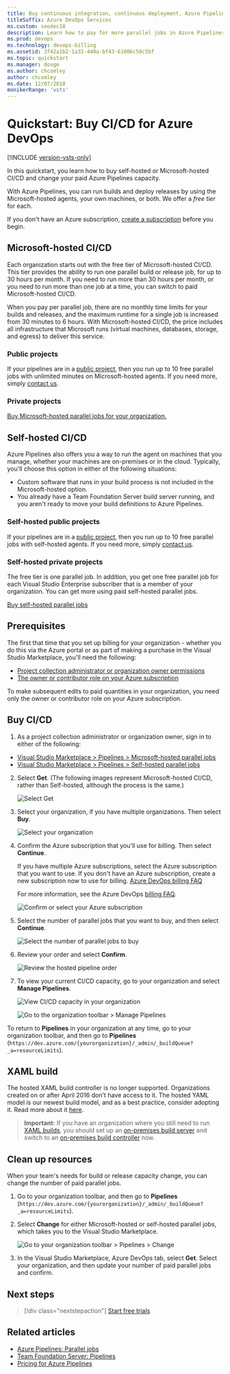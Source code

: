 ```yaml
---
title: Buy continuous integration, continuous deployment, Azure Pipelines
titleSuffix: Azure DevOps Services
ms.custom: seodec18
description: Learn how to pay for more parallel jobs in Azure Pipelines
ms.prod: devops
ms.technology: devops-billing
ms.assetid: 3f42a1b2-1a32-440a-bf43-61006c59c5bf
ms.topic: quickstart
ms.manager: douge
ms.author: chcomley
author: chcomley
ms.date: 12/07/2018
monikerRange: 'vsts'
---
```


# Quickstart: Buy CI/CD for Azure DevOps

[!INCLUDE [version-vsts-only](../../_shared/version-vsts-only.md)]

In this quickstart, you learn how to buy self-hosted or Microsoft-hosted CI/CD and change your paid Azure Pipelines capacity.

With Azure Pipelines, you can run builds and deploy releases by using the Microsoft-hosted agents, your own machines, or both.
We offer a *free tier* for each.

If you don't have an Azure subscription, [create a subscription](https://azure.microsoft.com/pricing/purchase-options/) before you begin.

## Microsoft-hosted CI/CD

Each organization starts out with the free tier of Microsoft-hosted CI/CD. This tier provides the ability to run one parallel build or release job, for up to 30 hours per month. If you need to run more than 30 hours per month, or you need to run more than one job at a time, you can switch to paid Microsoft-hosted CI/CD.

When you pay per parallel job, there are no monthly time limits for your builds and releases, and the maximum runtime for a single job is increased from 30 minutes to 6 hours. With Microsoft-hosted CI/CD, the price includes all infrastructure that Microsoft runs (virtual machines, databases, storage, and egress) to deliver this service.

### Public projects

If your pipelines are in a [public project](../public/index.md), then you run up to 10 free parallel jobs with unlimited minutes on Microsoft-hosted agents. If you need more, simply [contact us](https://azure.microsoft.com/support/devops/).

### Private projects

[Buy Microsoft-hosted parallel jobs for your organization.](https://marketplace.visualstudio.com/items?itemName=ms.build-release-hosted-pipelines)

## Self-hosted CI/CD

Azure Pipelines also offers you a way to run the agent on machines that you manage, whether your machines are on-premises or in the cloud. Typically, you'll choose this option in either of the following situations:

* Custom software that runs in your build process is not included in the Microsoft-hosted option.
* You already have a Team Foundation Server build server running, and you aren't ready to move your build definitions to Azure Pipelines.

### Self-hosted public projects

If your pipelines are in a [public project](../public/index.md), then you run up to 10 free parallel jobs with self-hosted agents. If you need more, simply [contact us](https://azure.microsoft.com/support/devops/).

### Self-hosted private projects

The free tier is one parallel job. In addition, you get one free parallel job for each Visual Studio Enterprise subscriber that is a member of your organization. You can get more using paid self-hosted parallel jobs.

[Buy self-hosted parallel jobs](https://marketplace.visualstudio.com/items?itemName=ms.build-release-private-pipelines)

<a name="buy-build-release"></a>

## Prerequisites

The first that time that you set up billing for your organization - whether you do this via the Azure portal or as part of making a purchase in the Visual Studio Marketplace, you'll need the following:

* [Project collection administrator or organization owner permissions](billing-faq.md#find-owner)
* [The owner or contributor role on your Azure subscription](add-backup-billing-managers.md)

To make subsequent edits to paid quantities in your organization, you need only the owner or contributor role on your Azure subscription.

## Buy CI/CD

1. As a project collection administrator or organization owner, sign in to either of the following:

 * [Visual Studio Marketplace > Pipelines > Microsoft-hosted parallel jobs](https://marketplace.visualstudio.com/items?itemName=ms.build-release-hosted-pipelines)
 * [Visual Studio Marketplace > Pipelines > Self-hosted parallel jobs](https://marketplace.visualstudio.com/items?itemName=ms.build-release-private-pipelines)

2. Select **Get**. (The following images represent Microsoft-hosted CI/CD, rather than Self-hosted, although the process is the same.)

    ![Select Get](_img/get-more-build-load-testing/buy-hosted-build-release-pipelines.png)

3. Select your organization, if you have multiple organizations. Then select **Buy**.

    ![Select your organization](_img/get-more-build-load-testing/select-team-services-organization.png)

4. Confirm the Azure subscription that you'll use for billing. Then select **Continue**.

    If you have multiple Azure subscriptions,
  select the Azure subscription that you want to use.
  If you don't have an Azure subscription,
  create a new subscription now to use for billing.
  [Azure DevOps billing FAQ](billing-faq.md)

    For more information, see the Azure DevOps [billing FAQ](billing-faq.md).

    ![Confirm or select your Azure subscription](_img/get-more-build-load-testing/select-azure-subscription.png)

5. Select the number of parallel jobs that you want to buy, and then select **Continue**.

    ![Select the number of parallel jobs to buy](_img/get-more-build-load-testing/select-number-hosted-pipelines.png)

6. Review your order and select **Confirm**.

    ![Review the hosted pipeline order](_img/get-more-build-load-testing/review-confirm-order.png)

7. To view your current CI/CD capacity, go to your organization and select **Manage Pipelines**.

    ![View CI/CD capacity in your organization](_img/get-more-build-load-testing/confirm-hosted-pipeline-purchase.png)

     ![Go to the organization toolbar > Manage Pipelines](_img/get-more-build-load-testing/manage-pipelines-team-services.png)

  To return to **Pipelines** in
  your organization at any time,
  go to your organization toolbar, and
  then go to **Pipelines**
  (```https://dev.azure.com/{yourorganization}/_admin/_buildQueue?_a=resourceLimits```).

## XAML build

The hosted XAML build controller is no longer supported.
  Organizations created on or after April 2016 don't have access to it.
  The hosted YAML model is our newest build model, and as a best practice, consider adopting it. Read more about it [here](../../pipelines/get-started-yaml.md).

  > **Important:** If you have an organization where you still need to run [XAML builds](https://msdn.microsoft.com/library/ms181709%28v=vs.120%29.aspx),
  > you should set up an [on-premises build server](https://msdn.microsoft.com/library/ms252495%28v=vs.120%29.aspx)
  > and switch to an [on-premises build controller](https://msdn.microsoft.com/library/ee330987%28v=vs.120%29.aspx) now.

<a name="change-paid-pipelines"></a>

## Clean up resources

When your team's needs for build or release capacity change, you can change the number of paid parallel jobs.

1. Go to your organization toolbar, and then go to **Pipelines** (```https://dev.azure.com/{yourorganization}/_admin/_buildQueue?_a=resourceLimits```).

2. Select **Change** for either Microsoft-hosted or self-hosted parallel jobs, which takes you to the Visual Studio Marketplace.

   ![Go to your organization toolbar > Pipelines > Change](_img/get-more-build-load-testing/manage-pipelines.png)

3. In the Visual Studio Marketplace, Azure DevOps tab, select **Get**. Select your organization, and then update your number of paid parallel jobs and confirm.

## Next steps

> [!div class="nextstepaction"]
> [Start free trials](try-additional-features-vs.md)

## Related articles

* [Azure Pipelines: Parallel jobs](../../pipelines/licensing/concurrent-jobs.md)
* [Team Foundation Server: Pipelines](../../pipelines/licensing/concurrent-pipelines-tfs.md)
* [Pricing for Azure Pipelines](https://visualstudio.microsoft.com/team-services/pricing)
